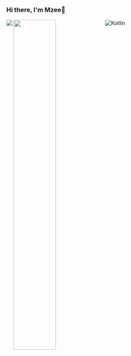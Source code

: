 ### Hi there, I'm Mzee👋
<img align="left" src="https://github-readme-stats.vercel.app/api?username=codebotmzee&count_private=true&show_icons=true&theme=dark#gh-dark-mode-only" />

<img align="left" width="47%" src="https://github-readme-stats.vercel.app/api/top-langs/?username=codebotmzee&layout=compact" />

<img alt="Kotlin" src="https://img.shields.io/badge/kotlin-%237F52FF.svg?style=for-the-badge&logo=kotlin&logoColor=white" />
<!--
**CodeBotMzee/CodeBotMzee** is a ✨ _special_ ✨ repository because its `README.md` (this file) appears on your GitHub profile.

Here are some ideas to get you started:

- 🔭 I’m currently working on ...
- 🌱 I’m currently learning ...
- 👯 I’m looking to collaborate on ...
- 🤔 I’m looking for help with ...
- 💬 Ask me about ...
- 📫 How to reach me: ...
- 😄 Pronouns: ...
- ⚡ Fun fact: ...
-->
